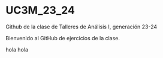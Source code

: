 # UC3M_23_24
Github de la clase de Talleres de Análisis I, generación 23-24

Bienvenido al GitHub de ejercicios de la clase. 

hola hola
